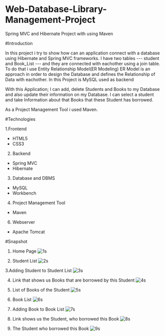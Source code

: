 # Web-Database-Library-Management-Project
Spring MVC and Hibernate Project with using Maven

#Introduction

In this project i try to show how can an application connect with a database using Hibernate and Spring MVC frameworks. I have two tables --- student and Book_List --- and they are connected with eachother using a join table. To do that i use Entity Relationship Model(ER Modeling) ER Model is an approach in order to design the Database and defines the Relationship of Data with eachother. In this Project is MySQL used as backend

With this Application; I can add, delete Students and Books to my Database and also update their information on my Database. I can select a student and take Information about that Books that these Student has borrowed.

As a Project Management Tool i used Maven.

#Technologies

1.Frontend
  * HTML5
  * CSS3

2. Backend
  * Spring MVC
  * Hibernate

3. Database and DBMS
  * MySQL
  * Workbench
  
4. Project Management Tool
  * Maven
  
6. Webserver
 * Apache Tomcat


#Snapshot
1. Home Page
![1s](https://user-images.githubusercontent.com/73072352/125140120-1d2bc200-e112-11eb-92bf-7fd440be2d8c.png)

2. Student List
![2s](https://user-images.githubusercontent.com/73072352/125140125-1f8e1c00-e112-11eb-9988-30b6fed3d54e.png)

3.Adding Student to Student List
![3s](https://user-images.githubusercontent.com/73072352/125140134-22890c80-e112-11eb-96b4-16f4ee88fa0e.png)

4. Link that shows us Books that are borrowed by this Student
![4s](https://user-images.githubusercontent.com/73072352/125140139-261c9380-e112-11eb-8815-621c8ba56099.png)

5. List of Books of the Student
![5s](https://user-images.githubusercontent.com/73072352/125140146-27e65700-e112-11eb-9c97-42fb3b8ec67c.png)

6. Book List
![6s](https://user-images.githubusercontent.com/73072352/125140162-303e9200-e112-11eb-876c-8bd08b6e2149.png)

7. Adding Book to Book List
![7s](https://user-images.githubusercontent.com/73072352/125140168-32085580-e112-11eb-89f1-8c2a7c2b1272.png)

8. Link shows us the Student, who borrowed this Book
![8s](https://user-images.githubusercontent.com/73072352/125140173-346aaf80-e112-11eb-84c3-f96a9f1bbe3f.png)

9. The Student who borrowed this Book
![9s](https://user-images.githubusercontent.com/73072352/125140179-36347300-e112-11eb-96b4-664f82253489.png)


